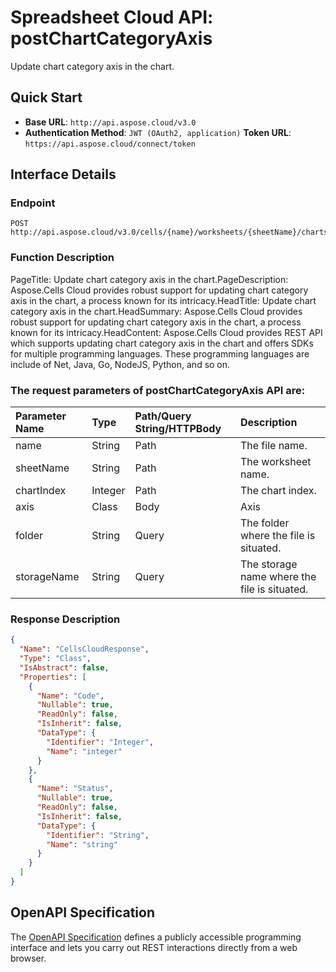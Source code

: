 
# **Spreadsheet Cloud API: postChartCategoryAxis**

Update chart category axis in the chart. 


## **Quick Start**

- **Base URL**: `http://api.aspose.cloud/v3.0`
- **Authentication Method**: `JWT (OAuth2, application)`  **Token URL**: `https://api.aspose.cloud/connect/token`
## **Interface Details**

### **Endpoint** 

```
POST http://api.aspose.cloud/v3.0/cells/{name}/worksheets/{sheetName}/charts/{chartIndex}/categoryaxis
```
### **Function Description**
PageTitle: Update chart category axis in the chart.PageDescription: Aspose.Cells Cloud provides robust support for updating chart category axis in the chart, a process known for its intricacy.HeadTitle: Update chart category axis in the chart.HeadSummary: Aspose.Cells Cloud provides robust support for updating chart category axis in the chart, a process known for its intricacy.HeadContent: Aspose.Cells Cloud provides REST API which supports updating chart category axis in the chart and offers SDKs for multiple programming languages. These programming languages are include of Net, Java, Go, NodeJS, Python, and so on.

### The request parameters of **postChartCategoryAxis** API are: 

| Parameter Name | Type | Path/Query String/HTTPBody | Description | 
| :- | :- | :- |:- | 
|name|String|Path|The file name.|
|sheetName|String|Path|The worksheet name.|
|chartIndex|Integer|Path|The chart index.|
|axis|Class|Body|Axis |
|folder|String|Query|The folder where the file is situated.|
|storageName|String|Query|The storage name where the file is situated.|

### **Response Description**
```json
{
  "Name": "CellsCloudResponse",
  "Type": "Class",
  "IsAbstract": false,
  "Properties": [
    {
      "Name": "Code",
      "Nullable": true,
      "ReadOnly": false,
      "IsInherit": false,
      "DataType": {
        "Identifier": "Integer",
        "Name": "integer"
      }
    },
    {
      "Name": "Status",
      "Nullable": true,
      "ReadOnly": false,
      "IsInherit": false,
      "DataType": {
        "Identifier": "String",
        "Name": "string"
      }
    }
  ]
}
```


## OpenAPI Specification

The [OpenAPI Specification](https://reference.aspose.cloud/cells/#/ChartsController/PostChartCategoryAxis) defines a publicly accessible programming interface and lets you carry out REST interactions directly from a web browser.
